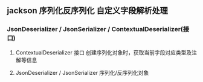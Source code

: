 ## jackson 序列化反序列化  自定义字段解析处理

### JsonDeserializer / JsonSerializer  / ContextualDeserializer(接口)

1. ContextualDeserializer 接口
   创建序列化对象时，获取当前字段对应类型及注解等信息
   
2. JsonDeserializer / JsonSerializer  序列化/反序列化对象